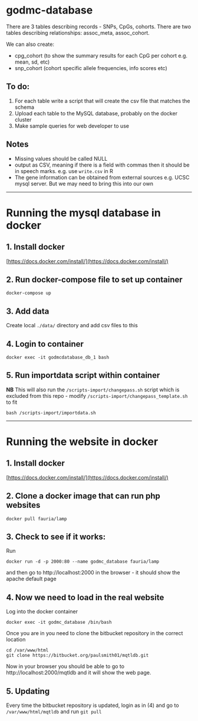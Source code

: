 # godmc-database


There are 3 tables describing records - SNPs, CpGs, cohorts. There are two tables describing relationships: assoc_meta, assoc_cohort.

We can also create:

- cpg_cohort (to show the summary results for each CpG per cohort e.g. mean, sd, etc)
- snp_cohort (cohort specific allele frequencies, info scores etc)

## To do:

1. For each table write a script that will create the csv file that matches the schema
2. Upload each table to the MySQL database, probably on the docker cluster
3. Make sample queries for web developer to use

## Notes

- Missing values should be called NULL
- output as CSV, meaning if there is a field with commas then it should be in speech marks. e.g. use `write.csv` in R
- The gene information can be obtained from external sources e.g. UCSC mysql server. But we may need to bring this into our own

* * *

# Running the mysql database in docker

## 1. Install docker 

[https://docs.docker.com/install/](https://docs.docker.com/install/)

## 2. Run docker-compose file to set up container

```
docker-compose up
```
## 3. Add data

Create local ```./data/``` directory and add csv files to this 

## 4. Login to container

```
docker exec -it godmcdatabase_db_1 bash
```

## 5. Run importdata script within container

**NB** This will also run the ```/scripts-import/changepass.sh``` script which is excluded from this repo - modify ```/scripts-import/changepass_template.sh``` to fit

```
bash /scripts-import/importdata.sh
```


* * *

# Running the website in docker

## 1. Install docker 

[https://docs.docker.com/install/](https://docs.docker.com/install/)

## 2. Clone a docker image that can run php websites

```
docker pull fauria/lamp
```

## 3. Check to see if it works:

Run

```
docker run -d -p 2000:80 --name godmc_database fauria/lamp
```

and then go to http://localhost:2000 in the browser - it should show the apache default page

## 4. Now we need to load in the real website

Log into the docker container

```
docker exec -it godmc_database /bin/bash
```

Once you are in you need to clone the bitbucket repository in the correct location

```
cd /var/www/html
git clone https://bitbucket.org/paulsmith01/mqtldb.git
```

Now in your browser you should be able to go to http://localhost:2000/mqtldb and it will show the web page.

## 5. Updating

Every time the bitbucket repository is updated, login as in (4) and go to `/var/www/html/mqtldb` and run `git pull`




